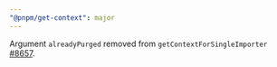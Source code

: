 ```yaml
---
"@pnpm/get-context": major
---
```


Argument `alreadyPurged` removed from `getContextForSingleImporter` [#8657](https://github.com/pnpm/pnpm/pull/8657).
